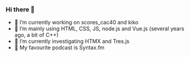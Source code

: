 ### Hi there 👋

- 🔭 I’m currently working on scores_cac40 and kiko
- 🌱 I’m mainly using HTML, CSS, JS, node.js and Vue.js (several years ago, a bit of C++)
- 🌱 I’m currently investigating HTMX and Tres.js
- 💬 My favourite podcast is Syntax.fm
<!--
**smartduck66/smartduck66** is a ✨ _special_ ✨ repository because its `README.md` (this file) appears on your GitHub profile.

Here are some ideas to get you started:

- 🔭 I’m currently working on ...
- 🌱 I’m currently learning ...
- 👯 I’m looking to collaborate on ...
- 🤔 I’m looking for help with ...
- 💬 Ask me about ...
- 📫 How to reach me: ...
- 😄 Pronouns: ...
- ⚡ Fun fact: ...
-->
